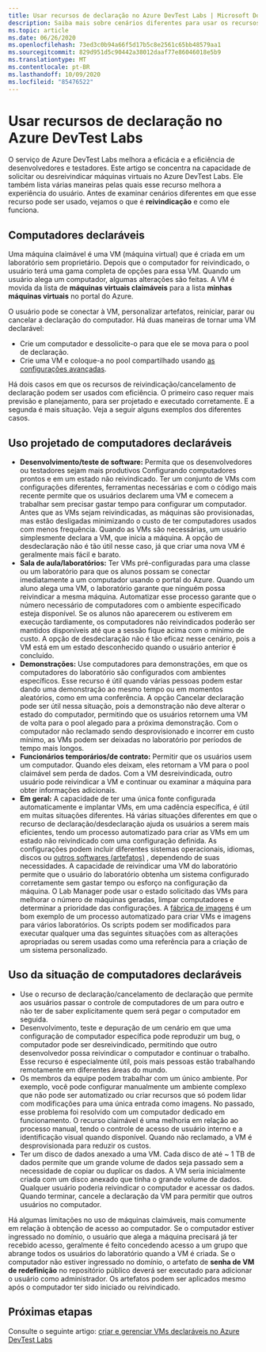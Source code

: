 ```yaml
---
title: Usar recursos de declaração no Azure DevTest Labs | Microsoft Docs
description: Saiba mais sobre cenários diferentes para usar os recursos de declaração/desdeclaração de Azure DevTest Labs
ms.topic: article
ms.date: 06/26/2020
ms.openlocfilehash: 73ed3c0b94a66f5d17b5c8e2561c65bb48579aa1
ms.sourcegitcommit: 829d951d5c90442a38012daaf77e86046018e5b9
ms.translationtype: MT
ms.contentlocale: pt-BR
ms.lasthandoff: 10/09/2020
ms.locfileid: "85476522"
---
```

# <a name="use-claim-capabilities-in-azure-devtest-labs"></a>Usar recursos de declaração no Azure DevTest Labs
O serviço de Azure DevTest Labs melhora a eficácia e a eficiência de desenvolvedores e testadores. Este artigo se concentra na capacidade de solicitar ou desreivindicar máquinas virtuais no Azure DevTest Labs. Ele também lista várias maneiras pelas quais esse recurso melhora a experiência do usuário. Antes de examinar cenários diferentes em que esse recurso pode ser usado, vejamos o que é **reivindicação** e como ele funciona.

## <a name="claimable-machines"></a>Computadores declaráveis
Uma máquina claimável é uma VM (máquina virtual) que é criada em um laboratório sem proprietário. Depois que o computador for reivindicado, o usuário terá uma gama completa de opções para essa VM. Quando um usuário alega um computador, algumas alterações são feitas. A VM é movida da lista de **máquinas virtuais claimáveis** para a lista **minhas máquinas virtuais** no portal do Azure. 

O usuário pode se conectar à VM, personalizar artefatos, reiniciar, parar ou cancelar a declaração do computador. Há duas maneiras de tornar uma VM declarável:

- Crie um computador e dessolicite-o para que ele se mova para o pool de declaração. 
- Crie uma VM e coloque-a no pool compartilhado usando [as configurações avançadas](https://azure.microsoft.com/updates/azure-devtest-labs-claim-lab-vms-from-a-shared-pool/).

Há dois casos em que os recursos de reivindicação/cancelamento de declaração podem ser usados com eficiência. O primeiro caso requer mais previsão e planejamento, para ser projetado e executado corretamente. E a segunda é mais situação. Veja a seguir alguns exemplos dos diferentes casos.

## <a name="designed-use-of-claimable-machines"></a>Uso projetado de computadores declaráveis

- **Desenvolvimento/teste de software:** Permita que os desenvolvedores ou testadores sejam mais produtivos Configurando computadores prontos e em um estado não reivindicado. Ter um conjunto de VMs com configurações diferentes, ferramentas necessárias e com o código mais recente permite que os usuários declarem uma VM e comecem a trabalhar sem precisar gastar tempo para configurar um computador. Antes que as VMs sejam reivindicadas, as máquinas são provisionadas, mas estão desligadas minimizando o custo de ter computadores usados com menos frequência. Quando as VMs são necessárias, um usuário simplesmente declara a VM, que inicia a máquina. A opção de desdeclaração não é tão útil nesse caso, já que criar uma nova VM é geralmente mais fácil e barato.
- **Sala de aula/laboratórios:** Ter VMs pré-configuradas para uma classe ou um laboratório para que os alunos possam se conectar imediatamente a um computador usando o portal do Azure.  Quando um aluno alega uma VM, o laboratório garante que ninguém possa reivindicar a mesma máquina. Automatizar esse processo garante que o número necessário de computadores com o ambiente especificado esteja disponível. Se os alunos não aparecerem ou estiverem em execução tardiamente, os computadores não reivindicados poderão ser mantidos disponíveis até que a sessão fique acima com o mínimo de custo. A opção de desdeclaração não é tão eficaz nesse cenário, pois a VM está em um estado desconhecido quando o usuário anterior é concluído.
- **Demonstrações:** Use computadores para demonstrações, em que os computadores do laboratório são configurados com ambientes específicos. Esse recurso é útil quando várias pessoas podem estar dando uma demonstração ao mesmo tempo ou em momentos aleatórios, como em uma conferência. A opção Cancelar declaração pode ser útil nessa situação, pois a demonstração não deve alterar o estado do computador, permitindo que os usuários retornem uma VM de volta para o pool alegado para a próxima demonstração. Com o computador não reclamado sendo desprovisionado e incorrer em custo mínimo, as VMs podem ser deixadas no laboratório por períodos de tempo mais longos.
- **Funcionários temporários/de contrato:** Permitir que os usuários usem um computador. Quando eles deixam, eles retornam a VM para o pool claimável sem perda de dados. Com a VM desreivindicada, outro usuário pode reivindicar a VM e continuar ou examinar a máquina para obter informações adicionais.
- **Em geral:** A capacidade de ter uma única fonte configurada automaticamente e implantar VMs, em uma cadência específica, é útil em muitas situações diferentes. Há várias situações diferentes em que o recurso de declaração/desdeclaração ajuda os usuários a serem mais eficientes, tendo um processo automatizado para criar as VMs em um estado não reivindicado com uma configuração definida. As configurações podem incluir diferentes sistemas operacionais, idiomas, discos ou [outros softwares (artefatos)](devtest-lab-artifact-author.md) , dependendo de suas necessidades. A capacidade de reivindicar uma VM do laboratório permite que o usuário do laboratório obtenha um sistema configurado corretamente sem gastar tempo ou esforço na configuração da máquina. O Lab Manager pode usar o estado solicitado das VMs para melhorar o número de máquinas geradas, limpar computadores e determinar a prioridade das configurações. A [fábrica de imagens](image-factory-create.md) é um bom exemplo de um processo automatizado para criar VMs e imagens para vários laboratórios. Os scripts podem ser modificados para executar qualquer uma das seguintes situações com as alterações apropriadas ou serem usadas como uma referência para a criação de um sistema personalizado.

## <a name="situational-use-of-claimable-machines"></a>Uso da situação de computadores declaráveis

- Use o recurso de declaração/cancelamento de declaração que permite aos usuários passar o controle de computadores de um para outro e não ter de saber explicitamente quem será pegar o computador em seguida.
- Desenvolvimento, teste e depuração de um cenário em que uma configuração de computador específica pode reproduzir um bug, o computador pode ser desreivindicado, permitindo que outro desenvolvedor possa reivindicar o computador e continuar o trabalho. Esse recurso é especialmente útil, pois mais pessoas estão trabalhando remotamente em diferentes áreas do mundo. 
- Os membros da equipe podem trabalhar com um único ambiente. Por exemplo, você pode configurar manualmente um ambiente complexo que não pode ser automatizado ou criar recursos que só podem lidar com modificações para uma única entrada como imagens. No passado, esse problema foi resolvido com um computador dedicado em funcionamento. O recurso claimável é uma melhoria em relação ao processo manual, tendo o controle de acesso de usuário interno e a identificação visual quando disponível. Quando não reclamado, a VM é desprovisionada para reduzir os custos.
- Ter um disco de dados anexado a uma VM. Cada disco de até ~ 1 TB de dados permite que um grande volume de dados seja passado sem a necessidade de copiar ou duplicar os dados. A VM seria inicialmente criada com um disco anexado que tinha o grande volume de dados.  Qualquer usuário poderia reivindicar o computador e acessar os dados. Quando terminar, cancele a declaração da VM para permitir que outros usuários no computador.

Há algumas limitações no uso de máquinas claimáveis, mais comumente em relação à obtenção de acesso ao computador. Se o computador estiver ingressado no domínio, o usuário que alega a máquina precisará já ter recebido acesso, geralmente é feito concedendo acesso a um grupo que abrange todos os usuários do laboratório quando a VM é criada. Se o computador não estiver ingressado no domínio, o artefato de **senha de VM de redefinição** no repositório público deverá ser executado para adicionar o usuário como administrador.  Os artefatos podem ser aplicados mesmo após o computador ter sido iniciado ou reivindicado.

## <a name="next-steps"></a>Próximas etapas
Consulte o seguinte artigo: [criar e gerenciar VMs declaráveis no Azure DevTest Labs](devtest-lab-add-claimable-vm.md)
